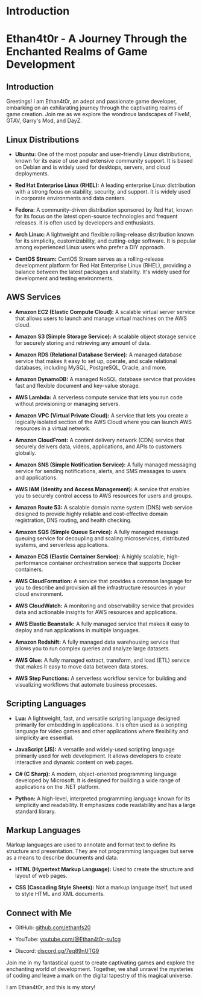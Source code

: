 # Introduction
# Ethan4t0r - A Journey Through the Enchanted Realms of Game Development

## Introduction

Greetings! I am Ethan4t0r, an adept and passionate game developer, embarking on an exhilarating journey through the captivating realms of game creation. Join me as we explore the wondrous landscapes of FiveM, GTAV, Garry's Mod, and DayZ.

## Linux Distributions

- **Ubuntu:** One of the most popular and user-friendly Linux distributions, known for its ease of use and extensive community support. It is based on Debian and is widely used for desktops, servers, and cloud deployments.

- **Red Hat Enterprise Linux (RHEL):** A leading enterprise Linux distribution with a strong focus on stability, security, and support. It is widely used in corporate environments and data centers.

- **Fedora:** A community-driven distribution sponsored by Red Hat, known for its focus on the latest open-source technologies and frequent releases. It is often used by developers and enthusiasts.

- **Arch Linux:** A lightweight and flexible rolling-release distribution known for its simplicity, customizability, and cutting-edge software. It is popular among experienced Linux users who prefer a DIY approach.

- **CentOS Stream:** CentOS Stream serves as a rolling-release development platform for Red Hat Enterprise Linux (RHEL), providing a balance between the latest packages and stability. It's widely used for development and testing environments.

## AWS Services

- **Amazon EC2 (Elastic Compute Cloud):** A scalable virtual server service that allows users to launch and manage virtual machines on the AWS cloud.

- **Amazon S3 (Simple Storage Service):** A scalable object storage service for securely storing and retrieving any amount of data.

- **Amazon RDS (Relational Database Service):** A managed database service that makes it easy to set up, operate, and scale relational databases, including MySQL, PostgreSQL, Oracle, and more.

- **Amazon DynamoDB:** A managed NoSQL database service that provides fast and flexible document and key-value storage.

- **AWS Lambda:** A serverless compute service that lets you run code without provisioning or managing servers.

- **Amazon VPC (Virtual Private Cloud):** A service that lets you create a logically isolated section of the AWS Cloud where you can launch AWS resources in a virtual network.

- **Amazon CloudFront:** A content delivery network (CDN) service that securely delivers data, videos, applications, and APIs to customers globally.

- **Amazon SNS (Simple Notification Service):** A fully managed messaging service for sending notifications, alerts, and SMS messages to users and applications.

- **AWS IAM (Identity and Access Management):** A service that enables you to securely control access to AWS resources for users and groups.

- **Amazon Route 53:** A scalable domain name system (DNS) web service designed to provide highly reliable and cost-effective domain registration, DNS routing, and health checking.

- **Amazon SQS (Simple Queue Service):** A fully managed message queuing service for decoupling and scaling microservices, distributed systems, and serverless applications.

- **Amazon ECS (Elastic Container Service):** A highly scalable, high-performance container orchestration service that supports Docker containers.

- **AWS CloudFormation:** A service that provides a common language for you to describe and provision all the infrastructure resources in your cloud environment.

- **AWS CloudWatch:** A monitoring and observability service that provides data and actionable insights for AWS resources and applications.

- **AWS Elastic Beanstalk:** A fully managed service that makes it easy to deploy and run applications in multiple languages.

- **Amazon Redshift:** A fully managed data warehousing service that allows you to run complex queries and analyze large datasets.

- **AWS Glue:** A fully managed extract, transform, and load (ETL) service that makes it easy to move data between data stores.

- **AWS Step Functions:** A serverless workflow service for building and visualizing workflows that automate business processes.

## Scripting Languages

- **Lua:** A lightweight, fast, and versatile scripting language designed primarily for embedding in applications. It is often used as a scripting language for video games and other applications where flexibility and simplicity are essential.

- **JavaScript (JS):** A versatile and widely-used scripting language primarily used for web development. It allows developers to create interactive and dynamic content on web pages.

- **C# (C Sharp):** A modern, object-oriented programming language developed by Microsoft. It is designed for building a wide range of applications on the .NET platform.

- **Python:** A high-level, interpreted programming language known for its simplicity and readability. It emphasizes code readability and has a large standard library.

## Markup Languages

Markup languages are used to annotate and format text to define its structure and presentation. They are not programming languages but serve as a means to describe documents and data.

- **HTML (Hypertext Markup Language):** Used to create the structure and layout of web pages.

- **CSS (Cascading Style Sheets):** Not a markup language itself, but used to style HTML and XML documents.

## Connect with Me

- GitHub: [github.com/ethanfs20](https://github.com/ethanfs20)

- YouTube: [youtube.com/@Ethan4t0r-su1cg](https://www.youtube.com/@Ethan4t0r-su1cg)

- Discord: [discord.gg/7eq89nUTG9](https://discord.gg/7eq89nUTG9)

Join me in my fantastical quest to create captivating games and explore the enchanting world of development. Together, we shall unravel the mysteries of coding and leave a mark on the digital tapestry of this magical universe.

I am Ethan4t0r, and this is my story!